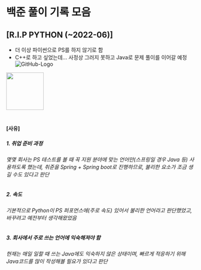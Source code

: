 # 백준 풀이 기록 모음
## [R.I.P PYTHON (~2022-06)]
-  더 이상 파이썬으로 PS를 하지 않기로 함
-  C++로 하고 싶었는데... 사정상 그러지 못하고 Java로 문제 풀이를 이어갈 예정 ![GitHub-Logo]([https://user-images.githubusercontent.com/86698037/176341522-83a4d930-286c-44fe-8a34-4d1b02153bac.png](https://user-images.githubusercontent.com/86698037/176342230-d5766f7b-e7cd-456d-8cee-1339a4734607.png))
<img src="[https://user-images.githubusercontent.com/86698037/176341522-83a4d930-286c-44fe-8a34-4d1b02153bac.png](https://user-images.githubusercontent.com/86698037/176342230-d5766f7b-e7cd-456d-8cee-1339a4734607.png)" width="100" height="100"/>

#
#### [사유]
##### 1. 취업 준비 과정
###### 몇몇 회사는 PS 테스트를 볼 때 꼭 지원 분야에 맞는 언어만(스프링일 경우 Java 등) 사용하도록 했는데, 취준을 Spring + Spring boot로 진행하므로, 불리한 요소가 조금 생길 수도 있다고 판단
  
##### 2. 속도
###### 기본적으로 Python이 PS 퍼포먼스에(주로 속도) 있어서 불리한 언어라고 판단했었고, 바꾸려고 예전부터 생각해왔었음
  
##### 3. 회사에서 주로 쓰는 언어에 익숙해져야 함
###### 현재는 매일 일할 때 쓰는 Java에도 익숙하지 않은 상태이며, 빠르게 적응하기 위해 Java코드를 많이 작성해볼 필요가 있다고 판단
